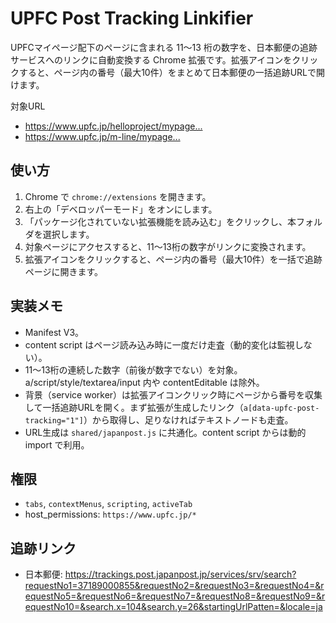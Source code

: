 # UPFC Post Tracking Linkifier

UPFCマイページ配下のページに含まれる 11〜13 桁の数字を、日本郵便の追跡サービスへのリンクに自動変換する Chrome 拡張です。拡張アイコンをクリックすると、ページ内の番号（最大10件）をまとめて日本郵便の一括追跡URLで開けます。

対象URL

- <https://www.upfc.jp/helloproject/mypage...>
- <https://www.upfc.jp/m-line/mypage...>

## 使い方

1. Chrome で `chrome://extensions` を開きます。
2. 右上の「デベロッパーモード」をオンにします。
3. 「パッケージ化されていない拡張機能を読み込む」をクリックし、本フォルダを選択します。
4. 対象ページにアクセスすると、11〜13桁の数字がリンクに変換されます。
5. 拡張アイコンをクリックすると、ページ内の番号（最大10件）を一括で追跡ページに開きます。

## 実装メモ

- Manifest V3。
- content script はページ読み込み時に一度だけ走査（動的変化は監視しない）。
- 11〜13桁の連続した数字（前後が数字でない）を対象。a/script/style/textarea/input 内や contentEditable は除外。
- 背景（service worker）は拡張アイコンクリック時にページから番号を収集して一括追跡URLを開く。まず拡張が生成したリンク（`a[data-upfc-post-tracking="1"]`）から取得し、足りなければテキストノードも走査。
- URL生成は `shared/japanpost.js` に共通化。content script からは動的 import で利用。

## 権限

- `tabs`, `contextMenus`, `scripting`, `activeTab`
- host_permissions: `https://www.upfc.jp/*`

## 追跡リンク

- 日本郵便: <https://trackings.post.japanpost.jp/services/srv/search?requestNo1=37189000855&requestNo2=&requestNo3=&requestNo4=&requestNo5=&requestNo6=&requestNo7=&requestNo8=&requestNo9=&requestNo10=&search.x=104&search.y=26&startingUrlPatten=&locale=ja>
